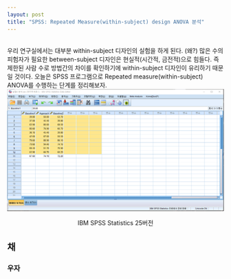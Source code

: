 ```yaml
---
layout: post
title: "SPSS: Repeated Measure(within-subject) design ANOVA 분석"
---
```

<br>
우리 연구실에서는 대부분 within-subject 디자인의 실험을 하게 된다. (왜?) 많은 수의 피험자가 필요한 between-subject 디자인은 현실적(시간적, 금전적)으로 힘들다. 즉 제한된 사람 수로 방법간의 차이를 확인하기에 within-subject 디자인이 유리하기 때문일 것이다. 오늘은 SPSS 프로그램으로 Repeated measure(within-subject) ANOVA를 수행하는 단계를 정리해보자.

<img src="/assets/RManova/SPSSoverview.png" width="700">
<p style='text-align:center'>IBM SPSS Statistics 25버전</p>

## 채

### 우자
